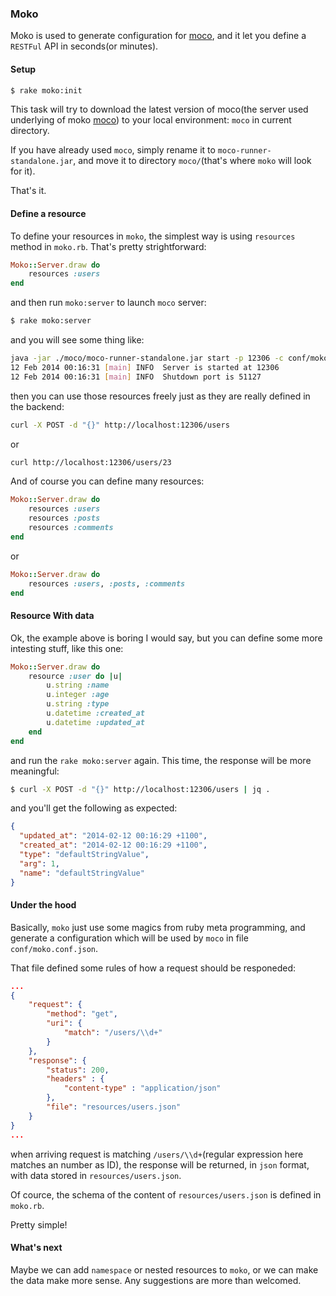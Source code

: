 ### Moko

Moko is used to generate configuration for [moco](https://github.com/dreamhead/moco), and it let you define a `RESTFul` API in seconds(or minutes).

#### Setup
```sh
$ rake moko:init
```

This task will try to download the latest version of moco(the server used underlying of moko [moco](https://github.com/dreamhead/moco)) to your local environment: `moco` in current directory.

If you have already used `moco`, simply rename it to `moco-runner-standalone.jar`, and move it to directory `moco/`(that's where `moko` will look for it).

That's it.

#### Define a resource

To define your resources in `moko`, the simplest way is using `resources` method in `moko.rb`. That's pretty strightforward:

```ruby
Moko::Server.draw do
	resources :users
end
```

and then run `moko:server` to launch `moco` server:

```sh
$ rake moko:server
```

and you will see some thing like:

```sh
java -jar ./moco/moco-runner-standalone.jar start -p 12306 -c conf/moko.conf.json
12 Feb 2014 00:16:31 [main] INFO  Server is started at 12306
12 Feb 2014 00:16:31 [main] INFO  Shutdown port is 51127
```

then you can use those resources freely just as they are really defined in the backend:

```sh
curl -X POST -d "{}" http://localhost:12306/users
```

or 

```sh
curl http://localhost:12306/users/23
```

And of course you can define many resources:

```ruby
Moko::Server.draw do
	resources :users
    resources :posts 
    resources :comments
end
```

or 

```ruby
Moko::Server.draw do
    resources :users, :posts, :comments
end
```

#### Resource With data

Ok, the example above is boring I would say, but you can define some more intesting stuff, like this one:

```ruby
Moko::Server.draw do
    resource :user do |u|
        u.string :name
        u.integer :age
        u.string :type
        u.datetime :created_at
        u.datetime :updated_at
    end
end
```

and run the `rake moko:server` again. This time, the response will be more meaningful:

```sh
$ curl -X POST -d "{}" http://localhost:12306/users | jq .
```

and you'll get the following as expected:

```json
{
  "updated_at": "2014-02-12 00:16:29 +1100",
  "created_at": "2014-02-12 00:16:29 +1100",
  "type": "defaultStringValue",
  "arg": 1,
  "name": "defaultStringValue"
}
```

#### Under the hood

Basically, `moko` just use some magics from ruby meta programming, and generate a configuration which will be used by `moco` in file `conf/moko.conf.json`. 

That file defined some rules of how a request should be responeded:

```json
...
{
    "request": {
        "method": "get",
        "uri": {
            "match": "/users/\\d+"
        }
    },
    "response": {
        "status": 200,
        "headers" : {
            "content-type" : "application/json"
        },        
        "file": "resources/users.json"
    }
}
...
```

when arriving request is matching `/users/\\d+`(regular expression here matches an number as ID), the response will be returned, in `json` format, with data stored in `resources/users.json`. 

Of cource, the schema of the content of `resources/users.json` is defined in `moko.rb`.

Pretty simple!

#### What's next

Maybe we can add `namespace` or nested resources to `moko`, or we can make the data make more sense. Any suggestions are more than welcomed.

